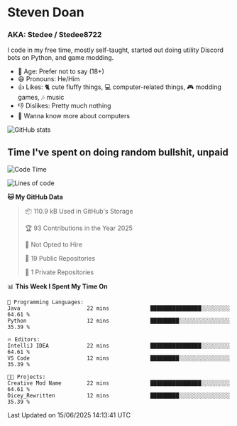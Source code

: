 # Steven Doan
### AKA: Stedee / Stedee8722
I code in my free time, mostly self-taught, started out doing utility Discord bots on Python, and game modding.

- 🤔 Age: Prefer not to say (18+)
- 😄 Pronouns: He/Him
- 👍 Likes: 🐈 cute fluffy things, 💻 computer-related things, 🎮 modding games, 🎶 music
- 👎 Dislikes: Pretty much nothing
- 🥹 Wanna know more about computers

![GitHub stats](https://github-readme-stats-iota-mocha-40.vercel.app/api?username=Stedee8722&show=prs_merged,prs_merged_percentage&show_icons=true&theme=transparent)

## Time I've spent on doing random bullshit, unpaid
<!--START_SECTION:Time I've spent on doing random bullshit, unpaid-->
![Code Time](http://img.shields.io/badge/Code%20Time-276%20hrs%2017%20mins-blue)

![Lines of code](https://img.shields.io/badge/From%20Hello%20World%20I%27ve%20Written-82.6%20thousand%20lines%20of%20code-blue)

**🐱 My GitHub Data** 

> 📦 110.9 kB Used in GitHub's Storage 
 > 
> 🏆 93 Contributions in the Year 2025
 > 
> 🚫 Not Opted to Hire
 > 
> 📜 19 Public Repositories 
 > 
> 🔑 1 Private Repositories 
 > 
📊 **This Week I Spent My Time On** 

```text
💬 Programming Languages: 
Java                     22 mins             ████████████████░░░░░░░░░   64.61 % 
Python                   12 mins             █████████░░░░░░░░░░░░░░░░   35.39 % 

🔥 Editors: 
IntelliJ IDEA            22 mins             ████████████████░░░░░░░░░   64.61 % 
VS Code                  12 mins             █████████░░░░░░░░░░░░░░░░   35.39 % 

🐱‍💻 Projects: 
Creative Mod Name        22 mins             ████████████████░░░░░░░░░   64.61 % 
Dicey_Rewritten          12 mins             █████████░░░░░░░░░░░░░░░░   35.39 % 
```


 Last Updated on 15/06/2025 14:13:41 UTC
<!--END_SECTION:Time I've spent on doing random bullshit, unpaid-->
